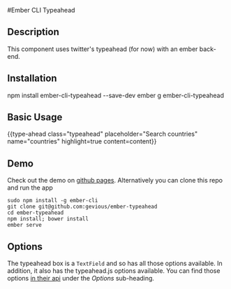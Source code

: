 #Ember CLI Typeahead

## Description
This component uses twitter's typeahead (for now) with an ember back-end.

## Installation
npm install ember-cli-typeahead --save-dev
ember g ember-cli-typeahead

## Basic Usage

  {{type-ahead class="typeahead" placeholder="Search countries"
             name="countries" highlight=true content=content}}

## Demo
Check out the demo on [github pages](http://gevious.github.io/ember-typeahead/ "Ember-typeahead Demo").
Alternatively you can clone this repo and run the app

    sudo npm install -g ember-cli
    git clone git@github.com:gevious/ember-typeahead
    cd ember-typeahead
    npm install; bower install
    ember serve

## Options
The typeahead box is a `TextField` and so has all those options available. In
addition, it also has the typeahead.js options available. You can find
those options [in their api](https://github.com/twitter/typeahead.js/blob/master/doc/jquery_typeahead.md#api "Twitter typeahead.js API")
under the _Options_ sub-heading.
